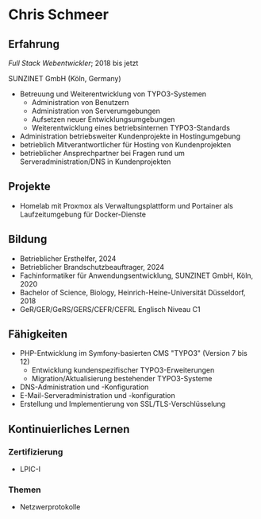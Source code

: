 # Chris Schmeer

## Erfahrung
*Full Stack Webentwickler*; 2018 bis jetzt

SUNZINET GmbH (Köln, Germany)
* Betreuung und Weiterentwicklung von TYPO3-Systemen
    * Administration von Benutzern
    * Administration von Serverumgebungen
    * Aufsetzen neuer Entwicklungsumgebungen
    * Weiterentwicklung eines betriebsinternen TYPO3-Standards
* Administration betriebsweiter Kundenprojekte in Hostingumgebung
* betrieblich Mitverantwortlicher für Hosting von Kundenprojekten
* betrieblicher Ansprechpartner bei Fragen rund um Serveradministration/DNS in Kundenprojekten

## Projekte
* Homelab mit Proxmox als Verwaltungsplattform und Portainer als Laufzeitumgebung für Docker-Dienste

## Bildung
* Betrieblicher Ersthelfer, 2024
* Betrieblicher Brandschutzbeauftrager, 2024
* Fachinformatiker für Anwendungsentwicklung, SUNZINET GmbH, Köln, 2020
* Bachelor of Science, Biology, Heinrich-Heine-Universität Düsseldorf, 2018
* GeR/GER/GeRS/GERS/CEFR/CEFRL Englisch Niveau C1

## Fähigkeiten
* PHP-Entwicklung im Symfony-basierten CMS "TYPO3" (Version 7 bis 12)
    * Entwicklung kundenspezifischer TYPO3-Erweiterungen
    * Migration/Aktualisierung bestehender TYPO3-Systeme
* DNS-Administration und -Konfiguration
* E-Mail-Serveradministration und -konfiguration
* Erstellung und Implementierung von SSL/TLS-Verschlüsselung

## Kontinuierliches Lernen
### Zertifizierung
* LPIC-I
### Themen
* Netzwerprotokolle
